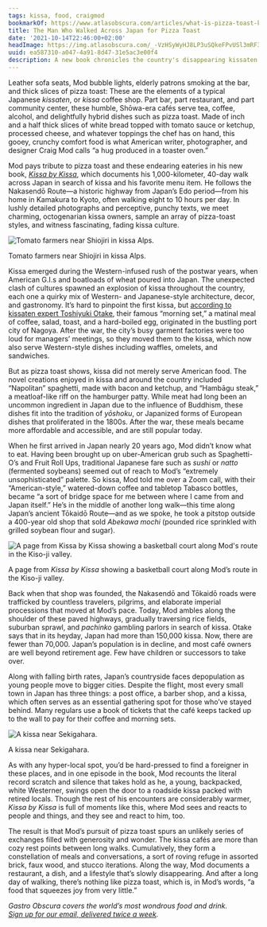 ```yaml
---
tags: kissa, food, craigmod
bookmarkOf: https://www.atlasobscura.com/articles/what-is-pizza-toast-kissaten-japan
title: The Man Who Walked Across Japan for Pizza Toast
date: '2021-10-14T22:46:00+02:00'
headImage: https://img.atlasobscura.com/_-VzHSyWyHJ8LP3uSQkeFPvUSl3mRF33IhUBsm5sEPw/rt:fit/w:600/q:81/sm:1/scp:1/ar:1/aHR0cHM6Ly9hdGxh/cy1kZXYuczMuYW1h/em9uYXdzLmNvbS91/cGxvYWRzL2Fzc2V0/cy9lNTA4YmFmNDQ1/NmZkOWU2NDlfcGl6/emF0b2FzdC0wMS5q/cGc.jpg
uuid: ea587310-a047-4a91-8d47-31e5ac3e00f4
description: A new book chronicles the country's disappearing kissaten.
---
```


Leather sofa seats, Mod bubble lights, elderly patrons smoking at the bar, and thick slices of pizza toast: These are the elements of a typical Japanese _kissaten_, or _kissa_ coffee shop. Part bar, part restaurant, and part community center, these humble, Shōwa-era cafés serve tea, coffee, alcohol, and delightfully hybrid dishes such as pizza toast. Made of inch and a half thick slices of white bread topped with tomato sauce or ketchup, processed cheese, and whatever toppings the chef has on hand, this gooey, crunchy comfort food is what American writer, photographer, and designer Craig Mod calls “a hug produced in a toaster oven.”

Mod pays tribute to pizza toast and these endearing eateries in his new book, [_Kissa by Kissa_](https://shop.specialprojects.jp/products/kissa-by-kissa-2nd-ed), which documents his 1,000-kilometer, 40-day walk across Japan in search of kissa and his favorite menu item. He follows the Nakasendō Route—a historic highway from Japan’s Edo period—from his home in Kamakura to Kyoto, often walking eight to 10 hours per day. In lushly detailed photographs and perceptive, punchy texts, we meet charming, octogenarian kissa owners, sample an array of pizza-toast styles, and witness fascinating, fading kissa culture.

![Tomato farmers near Shiojiri in kissa Alps.](https://img.atlasobscura.com/mmLDmubEJ-IdzMLs9bvK2jIVbtYtbOxY4koRnkCXZHQ/rt:fill/w:1200/el:1/q:81/sm:1/scp:1/ar:1/aHR0cHM6Ly9hdGxh/cy1kZXYuczMuYW1h/em9uYXdzLmNvbS91/cGxvYWRzL2Fzc2V0/cy9lNTA4YmFmNDQ1/NmZkOWU2NDlfaW50/ZXJpb3ItMDIuanBn.jpg)

Tomato farmers near Shiojiri in kissa Alps.

Kissa emerged during the Western-infused rush of the postwar years, when American G.I.s and boatloads of wheat poured into Japan. The unexpected clash of cultures spawned an explosion of kissa throughout the country, each one a quirky mix of Western- and Japanese-style architecture, decor, and gastronomy. It’s hard to pinpoint the first kissa, but [according to kissaten expert Toshiyuki Otake](https://www.eater.com/2019/12/16/21003452/japan-kissaten-traditional-cafes-pizza-toast-travel), their famous “morning set,” a matinal meal of coffee, salad, toast, and a hard-boiled egg, originated in the bustling port city of Nagoya. After the war, the city’s busy garment factories were too loud for managers’ meetings, so they moved them to the kissa, which now also serve Western-style dishes including waffles, omelets, and sandwiches.

But as pizza toast shows, kissa did not merely serve American food. The novel creations enjoyed in kissa and around the country included “Napolitan” spaghetti, made with bacon and ketchup, and “Hambāgu steak,” a meatloaf-like riff on the hamburger patty. While meat had long been an uncommon ingredient in Japan due to the influence of Buddhism, these dishes fit into the tradition of _yōshoku_, or Japanized forms of European dishes that proliferated in the 1800s. After the war, these meals became more affordable and accessible, and are still popular today.

When he first arrived in Japan nearly 20 years ago, Mod didn’t know what to eat. Having been brought up on uber-American grub such as Spaghetti-O’s and Fruit Roll Ups, traditional Japanese fare such as _sushi_ or _natto_ (fermented soybeans) seemed out of reach to Mod’s “extremely unsophisticated” palette. So kissa, Mod told me over a Zoom call, with their “American-style,” watered-down coffee and tabletop Tabasco bottles, became “a sort of bridge space for me between where I came from and Japan itself.” He’s in the middle of another long walk—this time along Japan’s ancient Tōkaidō Route—and as we spoke, he took a pitstop outside a 400-year old shop that sold _Abekawa_ _mochi_ (pounded rice sprinkled with grilled soybean flour and sugar).

![A page from <em>Kissa by Kissa</em> showing a basketball court along Mod's route in the Kiso-ji valley.](https://img.atlasobscura.com/gOacHHn2lEAcxbNyiT5yYhAdu04p-3FJTu66g-aaFgg/rt:fill/w:1200/el:1/q:81/sm:1/scp:1/ar:1/aHR0cHM6Ly9hdGxh/cy1kZXYuczMuYW1h/em9uYXdzLmNvbS91/cGxvYWRzL2Fzc2V0/cy9lNTA4YmFmNDQ1/NmZkOWU2NDlfa2lz/c2FfYnlfa2lzc2Et/c3ByZWFkLTA0Lmpw/Zw.jpg)

A page from _Kissa by Kissa_ showing a basketball court along Mod’s route in the Kiso-ji valley.

Back when that shop was founded, the Nakasendō and Tōkaidō roads were trafficked by countless travelers, pilgrims, and elaborate imperial processions that moved at Mod’s pace. Today, Mod ambles along the shoulder of these paved highways, gradually traversing rice fields, suburban sprawl, and _pachinko_ gambling parlors in search of kissa. Otake says that in its heyday, Japan had more than 150,000 kissa. Now, there are fewer than 70,000. Japan’s population is in decline, and most café owners are well beyond retirement age. Few have children or successors to take over.

Along with falling birth rates, Japan’s countryside faces depopulation as young people move to bigger cities. Despite the flight, most every small town in Japan has three things: a post office, a barber shop, and a kissa, which often serves as an essential gathering spot for those who’ve stayed behind. Many regulars use a book of tickets that the café keeps tacked up to the wall to pay for their coffee and morning sets.

![A kissa near Sekigahara.](https://img.atlasobscura.com/RYj9fqP3O5kw_Sbz2a9fkxBDZzNCP4RttEhFZiB7EFU/rs:fill:12000:12000/q:81/sm:1/scp:1/ar:1/aHR0cHM6Ly9hdGxh/cy1kZXYuczMuYW1h/em9uYXdzLmNvbS91/cGxvYWRzL2Fzc2V0/cy9lNTA4YmFmNDQ1/NmZkOWU2NDlfaW50/ZXJpb3ItMDEuanBn.jpg)

A kissa near Sekigahara.

As with any hyper-local spot, you’d be hard-pressed to find a foreigner in these places, and in one episode in the book, Mod recounts the literal record scratch and silence that takes hold as he, a young, backpacked, white Westerner, swings open the door to a roadside kissa packed with retired locals. Though the rest of his encounters are considerably warmer, _Kissa by Kissa_ is full of moments like this, where Mod sees and reacts to people and things, and they see and react to him, too.

The result is that Mod’s pursuit of pizza toast spurs an unlikely series of exchanges filled with generosity and wonder. The kissa cafés are more than cozy rest points between long walks. Cumulatively, they form a constellation of meals and conversations, a sort of roving refuge in assorted brick, faux wood, and stucco iterations. Along the way, Mod documents a restaurant, a dish, and a lifestyle that’s slowly disappearing. And after a long day of walking, there’s nothing like pizza toast, which is, in Mod’s words, “a food that squeezes joy from very little.”

_Gastro Obscura covers the world’s most wondrous food and drink.  
[Sign up for our email, delivered twice a week](/newsletters/gastro-obscura)._